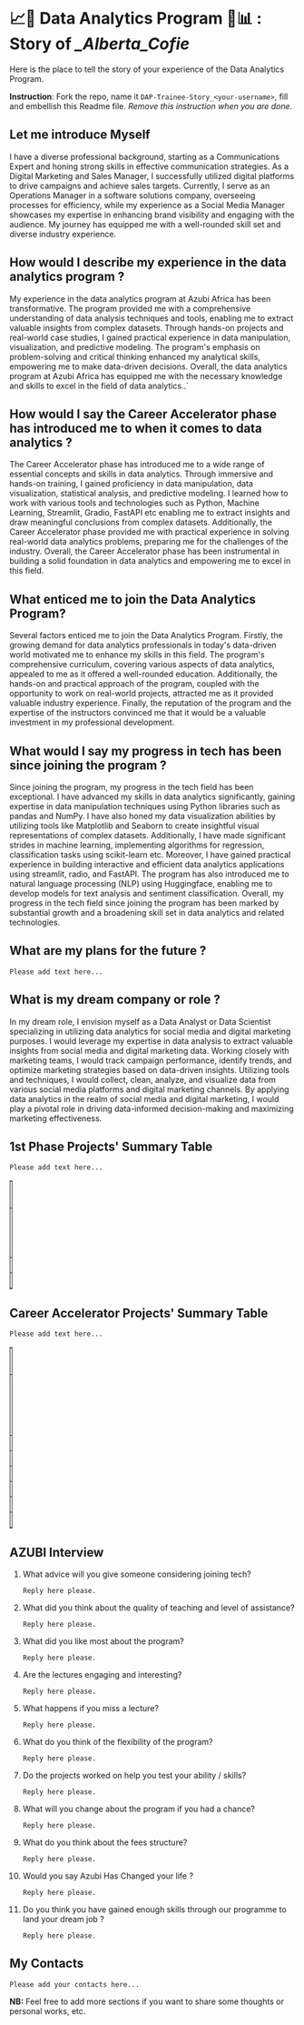 # 📈🧪 Data Analytics Program 🧠📊 : Story of *___Alberta_Cofie__*
Here is the place to tell the story of your experience of the Data Analytics Program.

**Instruction**: Fork the repo, name it `DAP-Trainee-Story_<your-username>`, fill and embellish this Readme file. *Remove this instruction when you are done.*

## Let me introduce Myself
I have a diverse professional background, starting as a Communications Expert and honing strong skills in effective communication strategies. As a Digital Marketing and Sales Manager, I successfully utilized digital platforms to drive campaigns and achieve sales targets. Currently, I serve as an Operations Manager in a software solutions company, overseeing processes for efficiency, while my experience as a Social Media Manager showcases my expertise in enhancing brand visibility and engaging with the audience. My journey has equipped me with a well-rounded skill set and diverse industry experience.

## How would I describe my experience in the data analytics program ? 
My experience in the data analytics program at Azubi Africa has been transformative. The program provided me with a comprehensive understanding of data analysis techniques and tools, enabling me to extract valuable insights from complex datasets. Through hands-on projects and real-world case studies, I gained practical experience in data manipulation, visualization, and predictive modeling. The program's emphasis on problem-solving and critical thinking enhanced my analytical skills, empowering me to make data-driven decisions. Overall, the data analytics program at Azubi Africa has equipped me with the necessary knowledge and skills to excel in the field of data analytics..`

## How would I say the Career Accelerator phase has introduced me to when it comes to data analytics ? 
The Career Accelerator phase has introduced me to a wide range of essential concepts and skills in data analytics. Through immersive and hands-on training, I gained proficiency in data manipulation, data visualization, statistical analysis, and predictive modeling. I learned how to work with various tools and technologies such as Python, Machine Learning, Streamlit, Gradio, FastAPI etc enabling me to extract insights and draw meaningful conclusions from complex datasets. Additionally, the Career Accelerator phase provided me with practical experience in solving real-world data analytics problems, preparing me for the challenges of the industry. Overall, the Career Accelerator phase has been instrumental in building a solid foundation in data analytics and empowering me to excel in this field.

## What enticed me to join the Data Analytics Program?
Several factors enticed me to join the Data Analytics Program. Firstly, the growing demand for data analytics professionals in today's data-driven world motivated me to enhance my skills in this field. The program's comprehensive curriculum, covering various aspects of data analytics, appealed to me as it offered a well-rounded education. Additionally, the hands-on and practical approach of the program, coupled with the opportunity to work on real-world projects, attracted me as it provided valuable industry experience. Finally, the reputation of the program and the expertise of the instructors convinced me that it would be a valuable investment in my professional development.

## What would I say my progress in tech has been since joining the program ? 
Since joining the program, my progress in the tech field has been exceptional. I have advanced my skills in data analytics significantly, gaining expertise in data manipulation techniques using Python libraries such as pandas and NumPy. I have also honed my data visualization abilities by utilizing tools like Matplotlib and Seaborn to create insightful visual representations of complex datasets. Additionally, I have made significant strides in machine learning, implementing algorithms for regression, classification tasks using scikit-learn etc. Moreover, I have gained practical experience in building interactive and efficient data analytics applications using streamlit, radio, and FastAPI. The program has also introduced me to natural language processing (NLP) using Huggingface, enabling me to develop models for text analysis and sentiment classification. Overall, my progress in the tech field since joining the program has been marked by substantial growth and a broadening skill set in data analytics and related technologies.

## What are my plans for the future ?
`Please add text here...`

## What is my dream company or role ?
In my dream role, I envision myself as a Data Analyst or Data Scientist specializing in utilizing data analytics for social media and digital marketing purposes. I would leverage my expertise in data analysis to extract valuable insights from social media and digital marketing data. Working closely with marketing teams, I would track campaign performance, identify trends, and optimize marketing strategies based on data-driven insights. Utilizing tools and techniques, I would collect, clean, analyze, and visualize data from various social media platforms and digital marketing channels. By applying data analytics in the realm of social media and digital marketing, I would play a pivotal role in driving data-informed decision-making and maximizing marketing effectiveness.

## 1st Phase Projects' Summary Table
`Please add text here...`
<table style="width: 1%;" border="1" cellpadding="1">
<tbody>
<tr>
<td>#</td>
<td>Project's Name</td>
<td>Description</td>
<td>Additional</td>
</tr>

<tr>
<td>1</td>
<td> </td>
<td>Add the project description here...</td>
<td>Add any additional info here...</td>
</tr>

<tr>
<td>2</td>
<td> </td>
<td> </td>
<td> </td>
</tr>

<tr>
<td>3</td>
<td> </td>
<td> </td>
<td> </td>
</tr>

</tbody>
</table>

## Career Accelerator Projects' Summary Table
`Please add text here...`
<table style="width: 1%;" border="1" cellpadding="1">
<tbody>
<tr>
<td>#</td>
<td>Project's Name</td>
<td>Description</td>
<td>Article</td>
<td>Deployed App</td>
<td>App Repository</td>
<td>Dev Repository</td>
</tr>

<tr>
<td>1</td>
<td> </td>
<td>Add the project description here...</td>
<td>Add the article link here...</td>
<td>Add the deployed app link here...</td>
<td>Add the app repository link here...</td>
<td>Add the development repository link here...</td>
</tr>

<tr>
<td>2</td>
<td> </td>
<td> </td>
<td> </td>
<td> </td>
<td> </td>
<td> </td>
</tr>

<tr>
<td>3</td>
<td> </td>
<td> </td>
<td> </td>
<td> </td>
<td> </td>
<td> </td>
</tr>

<tr>
<td>4</td>
<td> </td>
<td> </td>
<td> </td>
<td> </td>
<td> </td>
<td> </td>
</tr>

<tr>
<td>5</td>
<td> </td>
<td> </td>
<td> </td>
<td> </td>
<td> </td>
<td> </td>
</tr>

<tr>
<td>6</td>
<td> </td>
<td> </td>
<td> </td>
<td> </td>
<td> </td>
<td> </td>
</tr>

<tr>
<td>Capstsone</td>
<td> </td>
<td> </td>
<td> </td>
<td> </td>
<td> </td>
<td> </td>
</tr>

</tbody>
</table>

## AZUBI Interview 
1. What advice will you give someone considering joining tech? 

    `Reply here please.`

1. What did you think about the quality of teaching and level of assistance? 

    `Reply here please.`

1. What did you like most about the program? 

    `Reply here please.`

1. Are the lectures engaging and interesting? 

    `Reply here please.`

1. What happens if you miss a lecture? 

    `Reply here please.`

1. What do you think of the flexibility of the program? 

    `Reply here please.`

1. Do the projects worked on help you test your ability / skills? 

    `Reply here please.`

1. What will you change about the program if you had a chance? 

    `Reply here please.`

1. What do you think about the fees structure? 

    `Reply here please.`

1. Would you say Azubi Has Changed your life ? 

    `Reply here please.`

1. Do you think you have gained enough skills through our programme to land your dream job ? 

    `Reply here please.`


## My Contacts
`Please add your contacts here...`

**NB:**
Feel free to add more sections if you want to share some thoughts or personal works, etc.